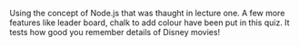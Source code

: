 Using the concept of Node.js that was thaught in lecture one. A few more features like leader board, chalk to add colour have been put in this quiz.
It tests how good you remember details of Disney movies!
